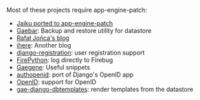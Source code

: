 Most of these projects require app-engine-patch:

  * [Jaiku ported to app-engine-patch](http://github.com/tallstreet/jaikuenginepatch/tree/master)
  * [Gaebar](http://aralbalkan.com/1784): Backup and restore utility for datastore
  * [Rafał Jońca's blog](http://www.rafaljonca.org/projects/)
  * [ihere](http://code.google.com/p/ihere-blog/): Another blog
  * [django-registration](http://www.bitbucket.org/jeverling/django-registration_appenginepatch/): user registration support
  * [FirePython](http://github.com/darwin/firepython/tree/master): log directly to Firebug
  * [Gaegene](http://bitbucket.org/gumptioncom/gaegene/): Useful snippets
  * [authopenid](http://bitbucket.org/james_sa/django-authopenid-appenginepatch/): port of Django's OpenID app
  * [OpenID](http://code.google.com/p/google-app-engine-django-openid/): support for OpenID
  * [gae-django-dbtemplates](http://code.google.com/p/gae-django-dbtemplates/): render templates from the datastore